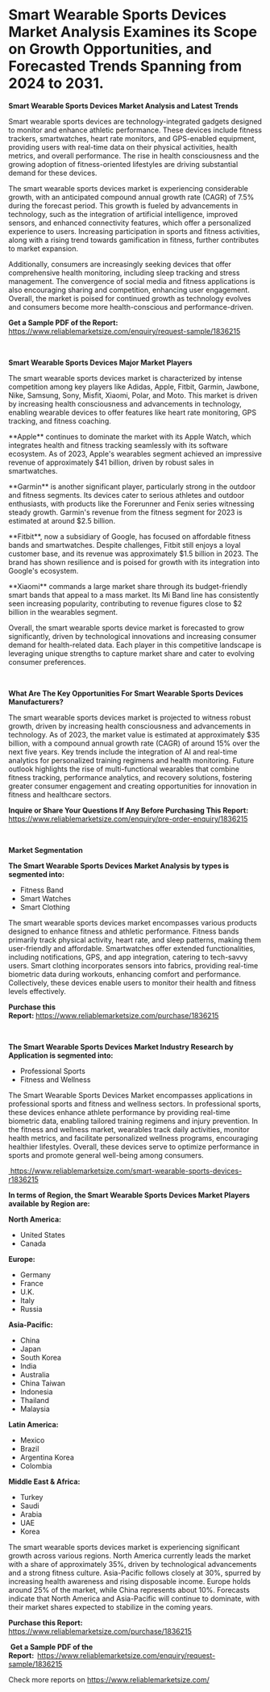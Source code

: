 <p><h1>Smart Wearable Sports Devices Market Analysis Examines its Scope on Growth Opportunities, and Forecasted Trends Spanning from 2024 to 2031.</h1></p><p><strong>Smart Wearable Sports Devices Market Analysis and Latest Trends</strong></p>
<p><p>Smart wearable sports devices are technology-integrated gadgets designed to monitor and enhance athletic performance. These devices include fitness trackers, smartwatches, heart rate monitors, and GPS-enabled equipment, providing users with real-time data on their physical activities, health metrics, and overall performance. The rise in health consciousness and the growing adoption of fitness-oriented lifestyles are driving substantial demand for these devices.</p><p>The smart wearable sports devices market is experiencing considerable growth, with an anticipated compound annual growth rate (CAGR) of 7.5% during the forecast period. This growth is fueled by advancements in technology, such as the integration of artificial intelligence, improved sensors, and enhanced connectivity features, which offer a personalized experience to users. Increasing participation in sports and fitness activities, along with a rising trend towards gamification in fitness, further contributes to market expansion.</p><p>Additionally, consumers are increasingly seeking devices that offer comprehensive health monitoring, including sleep tracking and stress management. The convergence of social media and fitness applications is also encouraging sharing and competition, enhancing user engagement. Overall, the market is poised for continued growth as technology evolves and consumers become more health-conscious and performance-driven.</p></p>
<p><strong>Get a Sample PDF of the Report:&nbsp;</strong> <a href="https://www.reliablemarketsize.com/enquiry/request-sample/1836215?utm_campaign=1143&utm_medium=2&utm_source=Github&utm_content=ia&utm_term=31122024&utm_id=smart-wearable-sports-devices">https://www.reliablemarketsize.com/enquiry/request-sample/1836215</a></p>
<p>&nbsp;</p>
<p><strong>Smart Wearable Sports Devices Major Market Players</strong></p>
<p><p>The smart wearable sports devices market is characterized by intense competition among key players like Adidas, Apple, Fitbit, Garmin, Jawbone, Nike, Samsung, Sony, Misfit, Xiaomi, Polar, and Moto. This market is driven by increasing health consciousness and advancements in technology, enabling wearable devices to offer features like heart rate monitoring, GPS tracking, and fitness coaching.</p><p>**Apple** continues to dominate the market with its Apple Watch, which integrates health and fitness tracking seamlessly with its software ecosystem. As of 2023, Apple's wearables segment achieved an impressive revenue of approximately $41 billion, driven by robust sales in smartwatches.</p><p>**Garmin** is another significant player, particularly strong in the outdoor and fitness segments. Its devices cater to serious athletes and outdoor enthusiasts, with products like the Forerunner and Fenix series witnessing steady growth. Garmin's revenue from the fitness segment for 2023 is estimated at around $2.5 billion.</p><p>**Fitbit**, now a subsidiary of Google, has focused on affordable fitness bands and smartwatches. Despite challenges, Fitbit still enjoys a loyal customer base, and its revenue was approximately $1.5 billion in 2023. The brand has shown resilience and is poised for growth with its integration into Google's ecosystem.</p><p>**Xiaomi** commands a large market share through its budget-friendly smart bands that appeal to a mass market. Its Mi Band line has consistently seen increasing popularity, contributing to revenue figures close to $2 billion in the wearables segment.</p><p>Overall, the smart wearable sports device market is forecasted to grow significantly, driven by technological innovations and increasing consumer demand for health-related data. Each player in this competitive landscape is leveraging unique strengths to capture market share and cater to evolving consumer preferences.</p></p>
<p>&nbsp;</p>
<p><strong>What Are The Key Opportunities For Smart Wearable Sports Devices Manufacturers?</strong></p>
<p><p>The smart wearable sports devices market is projected to witness robust growth, driven by increasing health consciousness and advancements in technology. As of 2023, the market value is estimated at approximately $35 billion, with a compound annual growth rate (CAGR) of around 15% over the next five years. Key trends include the integration of AI and real-time analytics for personalized training regimens and health monitoring. Future outlook highlights the rise of multi-functional wearables that combine fitness tracking, performance analytics, and recovery solutions, fostering greater consumer engagement and creating opportunities for innovation in fitness and healthcare sectors.</p></p>
<p><strong>Inquire or Share Your Questions If Any Before Purchasing This Report:</strong> <a href="https://www.reliablemarketsize.com/enquiry/pre-order-enquiry/1836215?utm_campaign=1143&utm_medium=2&utm_source=Github&utm_content=ia&utm_term=31122024&utm_id=smart-wearable-sports-devices">https://www.reliablemarketsize.com/enquiry/pre-order-enquiry/1836215</a></p>
<p>&nbsp;</p>
<p><strong>Market Segmentation</strong></p>
<p><strong>The Smart Wearable Sports Devices Market Analysis by types is segmented into:</strong></p>
<p><ul><li>Fitness Band</li><li>Smart Watches</li><li>Smart Clothing</li></ul></p>
<p><p>The smart wearable sports devices market encompasses various products designed to enhance fitness and athletic performance. Fitness bands primarily track physical activity, heart rate, and sleep patterns, making them user-friendly and affordable. Smartwatches offer extended functionalities, including notifications, GPS, and app integration, catering to tech-savvy users. Smart clothing incorporates sensors into fabrics, providing real-time biometric data during workouts, enhancing comfort and performance. Collectively, these devices enable users to monitor their health and fitness levels effectively.</p></p>
<p><strong>Purchase this Report:&nbsp;</strong><a href="https://www.reliablemarketsize.com/purchase/1836215?utm_campaign=1143&utm_medium=2&utm_source=Github&utm_content=ia&utm_term=31122024&utm_id=smart-wearable-sports-devices">https://www.reliablemarketsize.com/purchase/1836215</a></p>
<p>&nbsp;</p>
<p><strong>The Smart Wearable Sports Devices Market Industry Research by Application is segmented into:</strong></p>
<p><ul><li>Professional Sports</li><li>Fitness and Wellness</li></ul></p>
<p><p>The Smart Wearable Sports Devices Market encompasses applications in professional sports and fitness and wellness sectors. In professional sports, these devices enhance athlete performance by providing real-time biometric data, enabling tailored training regimens and injury prevention. In the fitness and wellness market, wearables track daily activities, monitor health metrics, and facilitate personalized wellness programs, encouraging healthier lifestyles. Overall, these devices serve to optimize performance in sports and promote general well-being among consumers.</p></p>
<p><a href="https://www.reliablemarketsize.com/smart-wearable-sports-devices-r1836215?utm_campaign=1143&utm_medium=2&utm_source=Github&utm_content=ia&utm_term=31122024&utm_id=smart-wearable-sports-devices">&nbsp;https://www.reliablemarketsize.com/smart-wearable-sports-devices-r1836215</a></p>
<p><strong>In terms of Region, the Smart Wearable Sports Devices Market Players available by Region are:</strong></p>
<p>
    <p> <strong> North America: </strong>
        <ul>
            <li>United States</li>
            <li>Canada</li>
        </ul>
        </p> 
    <p> <strong> Europe: </strong>
        <ul>
            <li>Germany</li>
            <li>France</li>
            <li>U.K.</li>
            <li>Italy</li>
            <li>Russia</li>
        </ul>
        </p> 
    <p> <strong> Asia-Pacific: </strong>
        <ul>
            <li>China</li>
            <li>Japan</li>
            <li>South Korea</li>
            <li>India</li>
            <li>Australia</li>
            <li>China Taiwan</li>
            <li>Indonesia</li>
            <li>Thailand</li>
            <li>Malaysia</li>
        </ul>
        </p> 
    <p> <strong> Latin America: </strong>
        <ul>
            <li>Mexico</li>
            <li>Brazil</li>
            <li>Argentina Korea</li>
            <li>Colombia</li>
        </ul>
        </p> 
    <p> <strong> Middle East & Africa: </strong>
        <ul>
            <li>Turkey</li>
            <li>Saudi</li>
            <li>Arabia</li>
            <li>UAE</li>
            <li>Korea</li>
        </ul>
    </p>
    </p>
<p><p>The smart wearable sports devices market is experiencing significant growth across various regions. North America currently leads the market with a share of approximately 35%, driven by technological advancements and a strong fitness culture. Asia-Pacific follows closely at 30%, spurred by increasing health awareness and rising disposable income. Europe holds around 25% of the market, while China represents about 10%. Forecasts indicate that North America and Asia-Pacific will continue to dominate, with their market shares expected to stabilize in the coming years.</p></p>
<p><strong>Purchase this Report: </strong><a href="https://www.reliablemarketsize.com/purchase/1836215?utm_campaign=1143&utm_medium=2&utm_source=Github&utm_content=ia&utm_term=31122024&utm_id=smart-wearable-sports-devices">https://www.reliablemarketsize.com/purchase/1836215</a></p>
<p>&nbsp;<strong>Get a Sample PDF of the Report:&nbsp;&nbsp;</strong><a href="https://www.reliablemarketsize.com/enquiry/request-sample/1836215?utm_campaign=1143&utm_medium=2&utm_source=Github&utm_content=ia&utm_term=31122024&utm_id=smart-wearable-sports-devices">https://www.reliablemarketsize.com/enquiry/request-sample/1836215</a></p>
<p><strong></strong></p>
<p>Check more reports on <a href="https://www.reliablemarketsize.com/?utm_campaign=1143&utm_medium=2&utm_source=Github&utm_content=ia&utm_term=31122024&utm_id=smart-wearable-sports-devices">https://www.reliablemarketsize.com/</a></p>